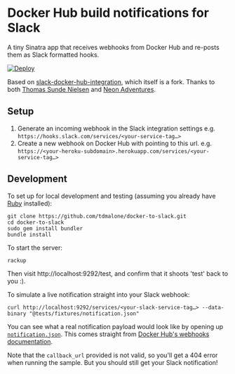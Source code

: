 # Docker Hub build notifications for Slack

A tiny Sinatra app that receives webhooks from Docker Hub and re-posts them as Slack formatted hooks.

[![Deploy](https://www.herokucdn.com/deploy/button.svg)](https://heroku.com/deploy)

Based on [slack-docker-hub-integration](https://github.com/thomassnielsen/slack-docker-hub-integration), which itself is a fork. Thanks to both [Thomas Sunde Nielsen](https://github.com/thomassnielsen) and [Neon Adventures](https://github.com/neonadventures).

## Setup

1. Generate an incoming webhook in the Slack integration settings e.g. `https://hooks.slack.com/services/<your-service-tag…>`
2. Create a new webhook on Docker Hub with pointing to this url. e.g. `https://<your-heroku-subdomain>.herokuapp.com/services/<your-service-tag…>`

## Development

To set up for local development and testing (assuming you already have [Ruby](https://www.ruby-lang.org/en/) installed):

    git clone https://github.com/tdmalone/docker-to-slack.git
    cd docker-to-slack
    sudo gem install bundler
    bundle install

To start the server:

    rackup

Then visit http://localhost:9292/test, and confirm that it shoots 'test' back to you :).

To simulate a live notification straight into your Slack webhook:

    curl http://localhost:9292/services/<your-slack-service-tag…> --data-binary "@tests/fixtures/notification.json"

You can see what a real notification payload would look like by opening up [`notification.json`](tests/fixtures/notification.json). This comes straight from [Docker Hub's webhooks documentation](https://docs.docker.com/docker-hub/webhooks/).

Note that the `callback_url` provided is not valid, so you'll get a 404 error when running the sample. But you should still get your Slack notification!
